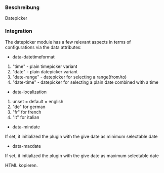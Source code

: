 ### Beschreibung

Datepicker

### Integration

The datepicker module has a few relevant aspects in terms of configurations via the data attributes:

- data-datetimeformat 
1. "time" -  plain timepicker variant
2. "date" -  plain datepicker variant
3. "date-range" -  datepicker for selecting a range(from/to)
4. "date-time" -  datepicker for selecting a plain date combined with a time

- data-localization
1. unset = default = english
2. "de" for german
3. "fr" for french
4. "it" for italian

- data-mindate

If set, it initialized the plugin with the give date as minimum selectable date

- data-maxdate

If set, it initialized the plugin with the give date as maximum selectable date

HTML kopieren.
